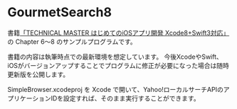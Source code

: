 # GourmetSearch8

書籍[「TECHNICAL MASTER はじめてのiOSアプリ開発 Xcode8+Swift3対応」](http://amzn.to/2mgmITW) の Chapter 6〜8 のサンプルプログラムです。

書籍の内容は執筆時点での最新環境を想定しています。
今後XcodeやSwift、iOSがバージョンアップすることでプログラムに修正が必要になった場合は随時更新版を公開します。

SimpleBrowser.xcodeproj を Xcode で開いて、Yahoo!ローカルサーチAPIのアプリケーションIDを設定すれば、そのまま実行することができます。
